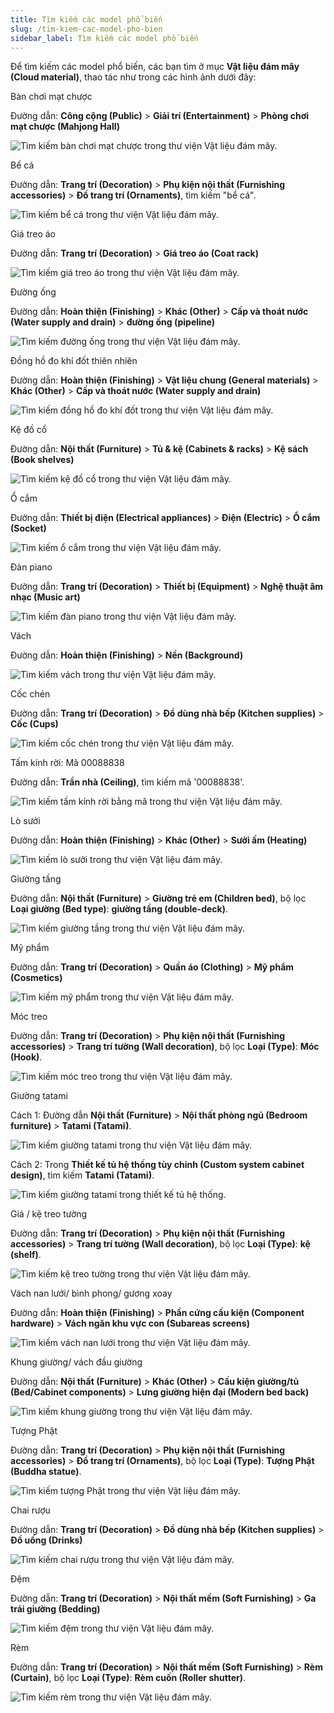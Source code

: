 ```yaml
---
title: Tìm kiếm các model phổ biến
slug: /tim-kiem-cac-model-pho-bien
sidebar_label: Tìm kiếm các model phổ biến
---
```


Để tìm kiếm các model phổ biến, các bạn tìm ở mục **Vật liệu đám mây (Cloud material)**, thao tác như trong các hình ảnh dưới đây:

Bàn chơi mạt chược

Đường dẫn: **Công cộng (Public)** > **Giải trí (Entertainment)** > **Phòng chơi mạt chược (Mahjong Hall)**

![Tìm kiếm bàn chơi mạt chược trong thư viện Vật liệu đám mây.](https://storage.googleapis.com/jegavn_kb/image_jegavn/164.1.png)

Bể cá

Đường dẫn: **Trang trí (Decoration)** > **Phụ kiện nội thất (Furnishing accessories)** > **Đồ trang trí (Ornaments)**, tìm kiếm "bể cá".

![Tìm kiếm bể cá trong thư viện Vật liệu đám mây.](https://storage.googleapis.com/jegavn_kb/image_jegavn/164.2.png)

Giá treo áo

Đường dẫn: **Trang trí (Decoration)** > **Giá treo áo (Coat rack)**

![Tìm kiếm giá treo áo trong thư viện Vật liệu đám mây.](https://storage.googleapis.com/jegavn_kb/image_jegavn/164.3.png)

Đường ống

Đường dẫn: **Hoàn thiện (Finishing)** > **Khác (Other)** > **Cấp và thoát nước (Water supply and drain)** > **đường ống (pipeline)**

![Tìm kiếm đường ống trong thư viện Vật liệu đám mây.](https://storage.googleapis.com/jegavn_kb/image_jegavn/164.4.png)

Đồng hồ đo khí đốt thiên nhiên

Đường dẫn: **Hoàn thiện (Finishing)** > **Vật liệu chung (General materials)** > **Khác (Other)** > **Cấp và thoát nước (Water supply and drain)**

![Tìm kiếm đồng hồ đo khí đốt trong thư viện Vật liệu đám mây.](https://storage.googleapis.com/jegavn_kb/image_jegavn/164.5.png)

Kệ đồ cổ

Đường dẫn: **Nội thất (Furniture)** > **Tủ & kệ (Cabinets & racks)** > **Kệ sách (Book shelves)**

![Tìm kiếm kệ đồ cổ trong thư viện Vật liệu đám mây.](https://storage.googleapis.com/jegavn_kb/image_jegavn/164.6.png)

Ổ cắm

Đường dẫn: **Thiết bị điện (Electrical appliances)** > **Điện (Electric)** > **Ổ cắm (Socket)**

![Tìm kiếm ổ cắm trong thư viện Vật liệu đám mây.](https://storage.googleapis.com/jegavn_kb/image_jegavn/164.7.png)

Đàn piano

Đường dẫn: **Trang trí (Decoration)** > **Thiết bị (Equipment)** > **Nghệ thuật âm nhạc (Music art)**

![Tìm kiếm đàn piano trong thư viện Vật liệu đám mây.](https://storage.googleapis.com/jegavn_kb/image_jegavn/164.8.png)

Vách

Đường dẫn: **Hoàn thiện (Finishing)** > **Nền (Background)**

![Tìm kiếm vách trong thư viện Vật liệu đám mây.](https://storage.googleapis.com/jegavn_kb/image_jegavn/164.9.png)

Cốc chén

Đường dẫn: **Trang trí (Decoration)** > **Đồ dùng nhà bếp (Kitchen supplies)** > **Cốc (Cups)**

![Tìm kiếm cốc chén trong thư viện Vật liệu đám mây.](https://storage.googleapis.com/jegavn_kb/image_jegavn/164.10.png)

Tấm kính rời: Mã 00088838

Đường dẫn: **Trần nhà (Ceiling)**, tìm kiếm mã '00088838'.

![Tìm kiếm tấm kính rời bằng mã trong thư viện Vật liệu đám mây.](https://storage.googleapis.com/jegavn_kb/image_jegavn/164.11.png)

Lò sưởi

Đường dẫn: **Hoàn thiện (Finishing)** > **Khác (Other)** > **Sưởi ấm (Heating)**

![Tìm kiếm lò sưởi trong thư viện Vật liệu đám mây.](https://storage.googleapis.com/jegavn_kb/image_jegavn/164.12.png)

Giường tầng

Đường dẫn: **Nội thất (Furniture)** > **Giường trẻ em (Children bed)**, bộ lọc **Loại giường (Bed type)**: **giường tầng (double-deck)**.

![Tìm kiếm giường tầng trong thư viện Vật liệu đám mây.](https://storage.googleapis.com/jegavn_kb/image_jegavn/164.13.png)

Mỹ phẩm

Đường dẫn: **Trang trí (Decoration)** > **Quần áo (Clothing)** > **Mỹ phẩm (Cosmetics)**

![Tìm kiếm mỹ phẩm trong thư viện Vật liệu đám mây.](https://storage.googleapis.com/jegavn_kb/image_jegavn/164.14.png)

Móc treo

Đường dẫn: **Trang trí (Decoration)** > **Phụ kiện nội thất (Furnishing accessories)** > **Trang trí tường (Wall decoration)**, bộ lọc **Loại (Type)**: **Móc (Hook)**.

![Tìm kiếm móc treo trong thư viện Vật liệu đám mây.](https://storage.googleapis.com/jegavn_kb/image_jegavn/164.15.png)

Giường tatami

Cách 1: Đường dẫn **Nội thất (Furniture)** > **Nội thất phòng ngủ (Bedroom furniture)** > **Tatami (Tatami)**.

![Tìm kiếm giường tatami trong thư viện Vật liệu đám mây.](https://storage.googleapis.com/jegavn_kb/image_jegavn/164.16a.png)

Cách 2: Trong **Thiết kế tủ hệ thống tùy chỉnh (Custom system cabinet design)**, tìm kiếm **Tatami (Tatami)**.

![Tìm kiếm giường tatami trong thiết kế tủ hệ thống.](https://storage.googleapis.com/jegavn_kb/image_jegavn/164.16b.png)

Giá / kệ treo tường

Đường dẫn: **Trang trí (Decoration)** > **Phụ kiện nội thất (Furnishing accessories)** > **Trang trí tường (Wall decoration)**, bộ lọc **Loại (Type)**: **kệ (shelf)**.

![Tìm kiếm kệ treo tường trong thư viện Vật liệu đám mây.](https://storage.googleapis.com/jegavn_kb/image_jegavn/164.17.png)

Vách nan lưới/ bình phong/ gương xoay

Đường dẫn: **Hoàn thiện (Finishing)** > **Phần cứng cấu kiện (Component hardware)** > **Vách ngăn khu vực con (Subareas screens)**

![Tìm kiếm vách nan lưới trong thư viện Vật liệu đám mây.](https://storage.googleapis.com/jegavn_kb/image_jegavn/164.18.png)

Khung giường/ vách đầu giường

Đường dẫn: **Nội thất (Furniture)** > **Khác (Other)** > **Cấu kiện giường/tủ (Bed/Cabinet components)** > **Lưng giường hiện đại (Modern bed back)**

![Tìm kiếm khung giường trong thư viện Vật liệu đám mây.](https://storage.googleapis.com/jegavn_kb/image_jegavn/164.19.png)

Tượng Phật

Đường dẫn: **Trang trí (Decoration)** > **Phụ kiện nội thất (Furnishing accessories)** > **Đồ trang trí (Ornaments)**, bộ lọc **Loại (Type)**: **Tượng Phật (Buddha statue)**.

![Tìm kiếm tượng Phật trong thư viện Vật liệu đám mây.](https://storage.googleapis.com/jegavn_kb/image_jegavn/164.20.png)

Chai rượu

Đường dẫn: **Trang trí (Decoration)** > **Đồ dùng nhà bếp (Kitchen supplies)** > **Đồ uống (Drinks)**

![Tìm kiếm chai rượu trong thư viện Vật liệu đám mây.](https://storage.googleapis.com/jegavn_kb/image_jegavn/164.21.png)

Đệm

Đường dẫn: **Trang trí (Decoration)** > **Nội thất mềm (Soft Furnishing)** > **Ga trải giường (Bedding)**

![Tìm kiếm đệm trong thư viện Vật liệu đám mây.](https://storage.googleapis.com/jegavn_kb/image_jegavn/164.22.png)

Rèm

Đường dẫn: **Trang trí (Decoration)** > **Nội thất mềm (Soft Furnishing)** > **Rèm (Curtain)**, bộ lọc **Loại (Type)**: **Rèm cuốn (Roller shutter)**.

![Tìm kiếm rèm trong thư viện Vật liệu đám mây.](https://storage.googleapis.com/jegavn_kb/image_jegavn/164.23.png)